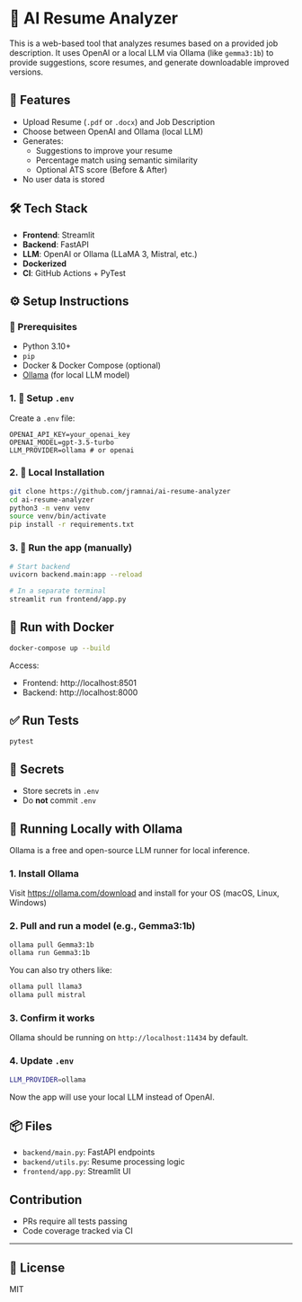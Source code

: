# 📄 AI Resume Analyzer

This is a web-based tool that analyzes resumes based on a provided job description. It uses OpenAI or a local LLM via Ollama (like `gemma3:1b`) to provide suggestions, score resumes, and generate downloadable improved versions.

## 🚀 Features
- Upload Resume (`.pdf` or `.docx`) and Job Description
- Choose between OpenAI and Ollama (local LLM)
- Generates:
  - Suggestions to improve your resume
  - Percentage match using semantic similarity
  - Optional ATS score (Before & After)
- No user data is stored

## 🛠️ Tech Stack
- **Frontend**: Streamlit
- **Backend**: FastAPI
- **LLM**: OpenAI or Ollama (LLaMA 3, Mistral, etc.)
- **Dockerized**
- **CI**: GitHub Actions + PyTest

## ⚙️ Setup Instructions

### 🔧 Prerequisites
- Python 3.10+
- `pip`
- Docker & Docker Compose (optional)
- [Ollama](https://ollama.com/) (for local LLM model)

### 1. 🔑 Setup `.env`
Create a `.env` file:
```env
OPENAI_API_KEY=your_openai_key
OPENAI_MODEL=gpt-3.5-turbo
LLM_PROVIDER=ollama # or openai
```

### 2. 🐍 Local Installation
```bash
git clone https://github.com/jramnai/ai-resume-analyzer
cd ai-resume-analyzer
python3 -m venv venv
source venv/bin/activate
pip install -r requirements.txt
```

### 3. 🤖 Run the app (manually)
```bash
# Start backend
uvicorn backend.main:app --reload

# In a separate terminal
streamlit run frontend/app.py
```

## 🐳 Run with Docker
```bash
docker-compose up --build
```

Access:
- Frontend: http://localhost:8501
- Backend: http://localhost:8000

## ✅ Run Tests
```bash
pytest
```

## 🔐 Secrets
- Store secrets in `.env`
- Do **not** commit `.env`

## 🔁 Running Locally with Ollama
Ollama is a free and open-source LLM runner for local inference.

### 1. Install Ollama
Visit https://ollama.com/download and install for your OS (macOS, Linux, Windows)

### 2. Pull and run a model (e.g., Gemma3:1b)
```bash
ollama pull Gemma3:1b
ollama run Gemma3:1b
```
You can also try others like:
```bash
ollama pull llama3
ollama pull mistral
```

### 3. Confirm it works
Ollama should be running on `http://localhost:11434` by default.

### 4. Update `.env`
```bash
LLM_PROVIDER=ollama
```

Now the app will use your local LLM instead of OpenAI.

## 📦 Files
- `backend/main.py`: FastAPI endpoints
- `backend/utils.py`: Resume processing logic
- `frontend/app.py`: Streamlit UI

## Contribution
- PRs require all tests passing
- Code coverage tracked via CI

---

## 📜 License
MIT
